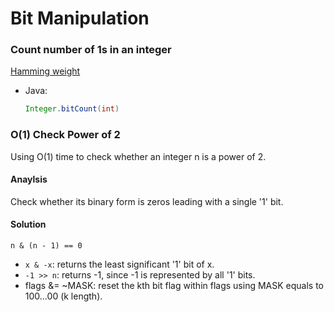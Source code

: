 # Bit Manipulation

### Count number of 1s in an integer
[Hamming weight](http://en.wikipedia.org/wiki/Hamming_weight)

* Java:

    ```java
    Integer.bitCount(int)
    ```
    
### O(1) Check Power of 2
Using O(1) time to check whether an integer n is a power of 2.

#### Anaylsis  
Check whether its binary form is zeros leading with a single '1' bit.

#### Solution  
```
n & (n - 1) == 0
```


* `x & -x`: returns the least significant '1' bit of x.
* `-1 >> n`: returns -1, since -1 is represented by all '1' bits.
* flags &= ~MASK: reset the kth bit flag within flags using MASK equals to 100...00 (k length).